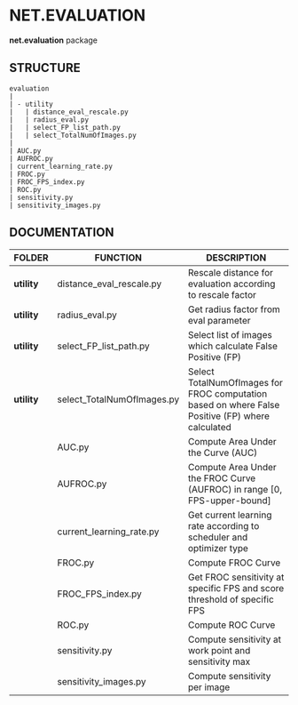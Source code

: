 # NET.EVALUATION
**net.evaluation** package

## STRUCTURE

    evaluation
    |
    | - utility
    |   | distance_eval_rescale.py
    |   | radius_eval.py
    |   | select_FP_list_path.py
    |   | select_TotalNumOfImages.py
    |
    | AUC.py
    | AUFROC.py
    | current_learning_rate.py
    | FROC.py
    | FROC_FPS_index.py
    | ROC.py
    | sensitivity.py
    | sensitivity_images.py

## DOCUMENTATION

| FOLDER      | FUNCTION                   | DESCRIPTION                                                                                      |
|-------------|----------------------------|--------------------------------------------------------------------------------------------------|
| **utility** | distance_eval_rescale.py   | Rescale distance for evaluation according to rescale factor                                      |
| **utility** | radius_eval.py             | Get radius factor from eval parameter                                                            |
| **utility** | select_FP_list_path.py     | Select list of images which calculate False Positive (FP)                                        |
| **utility** | select_TotalNumOfImages.py | Select TotalNumOfImages for FROC computation based on where False Positive (FP) where calculated |
|             | AUC.py                     | Compute Area Under the Curve (AUC)                                                               |
|             | AUFROC.py                  | Compute Area Under the FROC Curve (AUFROC) in range [0, FPS-upper-bound]                         |
|             | current_learning_rate.py   | Get current learning rate according to scheduler and optimizer type                              |
|             | FROC.py                    | Compute FROC Curve                                                                               |
|             | FROC_FPS_index.py          | Get FROC sensitivity at specific FPS and score threshold of specific FPS                         |
|             | ROC.py                     | Compute ROC Curve                                                                                |
|             | sensitivity.py             | Compute sensitivity at work point and sensitivity max                                            |
|             | sensitivity_images.py      | Compute sensitivity per image                                                                    |